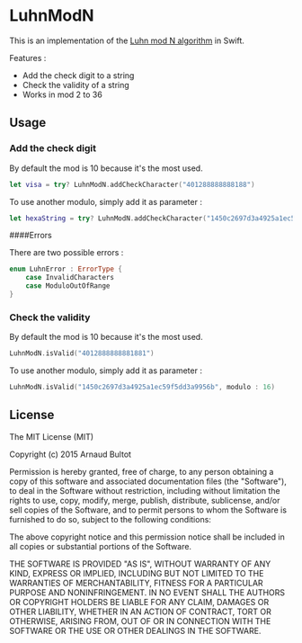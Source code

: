 # LuhnModN

This is an implementation of the [Luhn mod N algorithm](https://en.wikipedia.org/wiki/Luhn_mod_N_algorithm) in Swift.

Features : 

* Add the check digit to a string
* Check the validity of a string
* Works in mod 2 to 36

## Usage

### Add the check digit

By default the mod is 10 because it's the most used.

```swift
let visa = try? LuhnModN.addCheckCharacter("401288888888188")
```
To use another modulo, simply add it as parameter :

```swift
let hexaString = try? LuhnModN.addCheckCharacter("1450c2697d3a4925a1ec59f5dd3a9956", modulo : 16)
```

####Errors

There are two possible errors :

```swift
enum LuhnError : ErrorType {
    case InvalidCharacters
    case ModuloOutOfRange
}
```

### Check the validity

By default the mod is 10 because it's the most used.

```swift
LuhnModN.isValid("4012888888881881")
```

To use another modulo, simply add it as parameter :

```swift
LuhnModN.isValid("1450c2697d3a4925a1ec59f5dd3a9956b", modulo : 16)
```

## License

The MIT License (MIT)

Copyright (c) 2015 Arnaud Bultot

Permission is hereby granted, free of charge, to any person obtaining a copy of this software and associated documentation files (the "Software"), to deal in the Software without restriction, including without limitation the rights to use, copy, modify, merge, publish, distribute, sublicense, and/or sell copies of the Software, and to permit persons to whom the Software is furnished to do so, subject to the following conditions:

The above copyright notice and this permission notice shall be included in all copies or substantial portions of the Software.

THE SOFTWARE IS PROVIDED "AS IS", WITHOUT WARRANTY OF ANY KIND, EXPRESS OR IMPLIED, INCLUDING BUT NOT LIMITED TO THE WARRANTIES OF MERCHANTABILITY, FITNESS FOR A PARTICULAR PURPOSE AND NONINFRINGEMENT. IN NO EVENT SHALL THE AUTHORS OR COPYRIGHT HOLDERS BE LIABLE FOR ANY CLAIM, DAMAGES OR OTHER LIABILITY, WHETHER IN AN ACTION OF CONTRACT, TORT OR OTHERWISE, ARISING FROM, OUT OF OR IN CONNECTION WITH THE SOFTWARE OR THE USE OR OTHER DEALINGS IN THE SOFTWARE.
